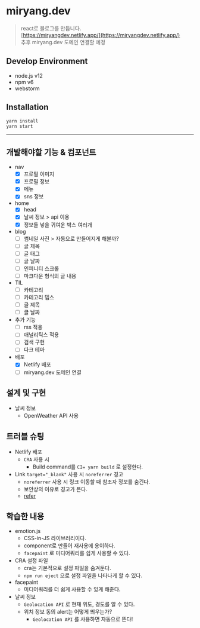 # miryang.dev
> react로 블로그를 만듭니다.  
> [https://miryangdev.netlify.app/](https://miryangdev.netlify.app/)  
> 추후 miryang.dev 도메인 연결할 예정

## Develop Environment
- node.js v12
- npm v6
- webstorm

## Installation
```bash
yarn install
yarn start
```

---

## 개발해야할 기능 & 컴포넌트

- nav
  - [x] 프로필 이미지
  - [x] 프로필 정보
  - [x] 메뉴
  - [x] sns 정보
- home
  - [x] head
  - [x] 날씨 정보 > api 이용
  - [x] 정보들 넣을 귀여운 박스 여러개
- blog
  - [ ] 썸네일 사진 > 자동으로 만들어지게 해볼까?
  - [ ] 글 제목
  - [ ] 글 태그
  - [ ] 글 날짜
  - [ ] 인피니티 스크롤
  - [ ] 마크다운 형식의 글 내용
- TIL
  - [ ] 카테고리
  - [ ] 카테고리 뎁스
  - [ ] 글 제목
  - [ ] 글 날짜
- 추가 기능
  - [ ] rss 적용
  - [ ] 애널리틱스 적용
  - [ ] 검색 구현
  - [ ] 다크 테마
- 배포
  - [x] Netlify 배포
  - [ ] miryang.dev 도메인 연결
  
## 설계 및 구현

- 날씨 정보
  - OpenWeather API 사용

## 트러블 슈팅

- Netlify 배포
  - `CRA` 사용 시
    - Build command를 `CI= yarn build` 로 설정한다.
- Link `target="_blank"` 사용 시 `noreferrer` 경고
  - `noreferrer` 사용 시 링크 이동할 때 참조자 정보를 숨긴다.
  - 보안상의 이유로 경고가 뜬다.
  - [refer](https://velog.io/@devpark/Remark-Problem-Solving-Tabnabbing-noopener-noreferrer-last-update-2020.12.21)
  
## 학습한 내용
- emotion.js
  - CSS-in-JS 라이브러리이다.
  - component로 만들어 재사용에 용이하다.
  - `facepaint` 로 미디어쿼리를 쉽게 사용할 수 있다.
- CRA 설정 파일
  - cra는 기본적으로 설정 파일을 숨겨둔다.
  - `npm run eject` 으로 설정 파일을 나타나게 할 수 있다.
- facepaint
  - 미디어쿼리를 더 쉽게 사용할 수 있게 해준다.
- 날씨 정보
  - `Geolocation API` 로 현재 위도, 경도를 알 수 있다.
  - 위치 정보 동의 alert는 어떻게 띄우는가?
    - `Geolocation API` 를 사용하면 자동으로 뜬다!